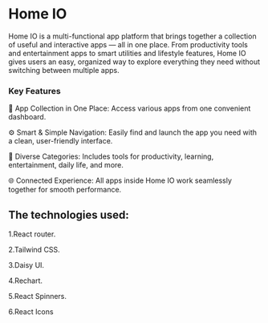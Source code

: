 # Home IO
Home IO is a multi-functional app platform that brings together a collection of useful and interactive apps — all in one place. From productivity tools and entertainment apps to smart utilities and lifestyle features, Home IO gives users an easy, organized way to explore everything they need without switching between multiple apps.


### Key Features

📱 App Collection in One Place: Access various apps from one convenient dashboard.

⚙️ Smart & Simple Navigation: Easily find and launch the app you need with a clean, user-friendly interface.

🧠 Diverse Categories: Includes tools for productivity, learning, entertainment, daily life, and more.

🌐 Connected Experience: All apps inside Home IO work seamlessly together for smooth performance.

## The technologies used:
1.React router.

2.Tailwind CSS.

3.Daisy UI.

4.Rechart.

5.React Spinners.

6.React Icons